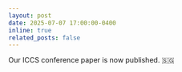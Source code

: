 ```yaml
---
layout: post
date: 2025-07-07 17:00:00-0400
inline: true
related_posts: false
---
```


Our ICCS conference paper is now published. :singapore:

